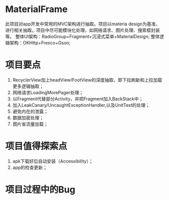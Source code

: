 # MaterialFrame
  此项目对app开发中常用的MVC架构进行抽取。项目以materia design为基准，进行相关抽取。项目中尽可能模块化处理，如网络请求、图片处理、搜索框封装
  等。
  整体UI架构：RadioGroup+Fragment+沉浸式菜单+MaterialDesign; 
  整体逻辑架构：OKHttp+Fresco+Gson; 
# 项目要点
  1. RecyclerView加上headView/FootView的深度抽取，即下拉刷新和上拉加载更多逻辑抽取；
  2. 网络请求LoadingMorePager处理；
  3. 以Fragment代替部分Activity，并把Fragment加入BackStack中；
  4. 加入LeakCanary/UncaughtExceptionHandler,以及UnitTest的处理；
  5. 避免内在的泄露；
  6. 数据加密处理；
  7. 图片省流量加载；
  
# 项目值得探索点
  1. apk下载好后自动安装（Accessibility）；
  2. app的检查更新；
  
# 项目过程中的Bug
